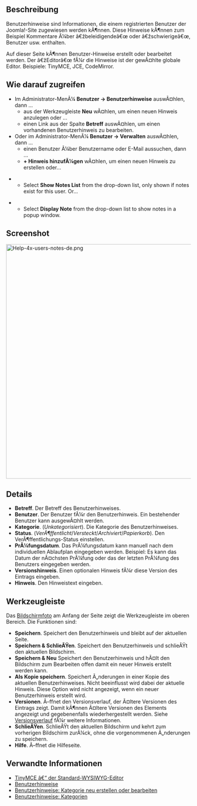 <!-- Display title: User Notes: New or Edit -->

## Beschreibung

Benutzerhinweise sind Informationen, die einem registrierten Benutzer
der Joomla!-Site zugewiesen werden kÃ¶nnen. Diese Hinweise kÃ¶nnen zum
Beispiel Kommentare Ã¼ber â€žbeleidigendeâ€œ oder â€žschwierigeâ€œ,
Benutzer usw. enthalten.

Auf dieser Seite kÃ¶nnen Benutzer-Hinweise erstellt oder bearbeitet
werden. Der â€žEditorâ€œ fÃ¼r die Hinweise ist der gewÃ¤hlte globale
Editor. Beispiele: TinyMCE, JCE, CodeMirror.

## Wie darauf zugreifen

- Im Administrator-MenÃ¼ **Benutzer **→** Benutzerhinweise** auswÃ¤hlen,
  dann ...
  - aus der Werkzeugleiste **Neu** wÃ¤hlen, um einen neuen Hinweis
    anzulegen oder ...
  - einen Link aus der Spalte **Betreff** auswÃ¤hlen, um einen
    vorhandenen Benutzerhinweis zu bearbeiten.
- Oder im Administrator-MenÃ¼ **Benutzer **→** Verwalten** auswÃ¤hlen,
  dann ...
  - einen Benutzer Ã¼ber Benutzername oder E-Mail aussuchen, dann ...
  - **+ Hinweis hinzufÃ¼gen** wÃ¤hlen, um einen neuen Hinweis zu
    erstellen oder...

<!-- -->

- - Select **Show Notes List** from the drop-down list, only shown if
    notes exist for this user. Or...

<!-- -->

- - Select **Display Note** from the drop-down list to show notes in a
    popup window.

## Screenshot

<img
src="https://docs.joomla.org/images/thumb/7/71/Help-4x-users-notes-de.png/800px-Help-4x-users-notes-de.png"
decoding="async"
srcset="https://docs.joomla.org/images/thumb/7/71/Help-4x-users-notes-de.png/1200px-Help-4x-users-notes-de.png 1.5x, https://docs.joomla.org/images/7/71/Help-4x-users-notes-de.png 2x"
data-file-width="1453" data-file-height="1162" width="800" height="640"
alt="Help-4x-users-notes-de.png" />

## Details

- **Betreff**. Der Betreff des Benutzerhinweises.
- **Benutzer**. Der Benutzer fÃ¼r den Benutzerhinweis. Ein bestehender
  Benutzer kann ausgewÃ¤hlt werden.
- **Kategorie**. (*Unkategorisiert*). Die Kategorie des
  Benutzerhinweises.
- **Status**. (*VerÃ¶ffentlicht*/*Versteckt*/*Archiviert*/*Papierkorb*).
  Den VerÃ¶ffentlichungs-Status einstellen.
- **PrÃ¼fungsdatum**. Das PrÃ¼fungsdatum kann manuell nach dem
  individuellen Ablaufplan eingegeben werden. Beispiel: Es kann das
  Datum der nÃ¤chsten PrÃ¼fung oder das der letzten PrÃ¼fung des
  Benutzers eingegeben werden.
- **Versionshinweis**. Einen optionalen Hinweis fÃ¼r diese Version des
  Eintrags eingeben.
- **Hinweis**. Den Hinweistext eingeben.

## Werkzeugleiste

Das [Bildschirmfoto](#Bildschirmfoto) am Anfang der Seite zeigt die
Werkzeugleiste im oberen Bereich. Die Funktionen sind:

- **Speichern**. Speichert den Benutzerhinweis und bleibt auf der
  aktuellen Seite.
- **Speichern & SchlieÃŸen**. Speichert den Benutzerhinweis und
  schlieÃŸt den aktuellen Bildschirm.
- **Speichern & Neu** Speichert den Benutzerhinweis und hÃ¤lt den
  Bildschirm zum Bearbeiten offen damit ein neuer Hinweis erstellt
  werden kann.
- **Als Kopie speichern**. Speichert Ã„nderungen in einer Kopie des
  aktuellen Benutzerhinweises. Nicht beeinflusst wird dabei der aktuelle
  Hinweis. Diese Option wird nicht angezeigt, wenn ein neuer
  Benutzerhinweis erstellt wird.
- **Versionen**. Ã–ffnet den Versionsverlauf, der Ã¤ltere Versionen des
  Eintrags zeigt. Damit kÃ¶nnen Ã¤ltere Versionen des Elements angezeigt
  und gegebenenfalls wiederhergestellt werden. Siehe
  [Versionsverlauf](https://docs.joomla.org/Help4.x:Components_Version_History/de "Help4.x:Components Version History/de")
  fÃ¼r weitere Informationen.
- **SchlieÃŸen**. SchlieÃŸt den aktuellen Bildschirm und kehrt zum
  vorherigen Bildschirm zurÃ¼ck, ohne die vorgenommenen Ã„nderungen zu
  speichern.
- **Hilfe**. Ã–ffnet die Hilfeseite.

## Verwandte Informationen

- [TinyMCE â€“ der
  Standard-WYSIWYG-Editor](https://docs.joomla.org/Help4.x:TinyMCE/de "Help4.x:TinyMCE/de")
- [Benutzerhinweise](https://docs.joomla.org/Help4.x:User_Notes/de "Help4.x:User Notes/de")
- [Benutzerhinweise: Kategorie neu erstellen oder
  bearbeiten](https://docs.joomla.org/Help4.x:User_Notes:_New_or_Edit_Category/de "Help4.x:User Notes: New or Edit Category/de")
- [Benutzerhinweise:
  Kategorien](https://docs.joomla.org/Help4.x:User_Notes:_Categories/de "Help4.x:User Notes: Categories/de")
